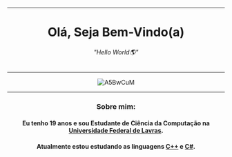 <span align="center">
  
---
# Olá, Seja Bem-Vindo(a)
###### "Hello World🌎"
---
<span align="center">

![A5BwCuM](https://user-images.githubusercontent.com/73839667/118062707-ef263d80-b36d-11eb-976c-ba4ff4cb1ab0.gif)

---

### Sobre mim:

#### Eu tenho 19 anos e sou Estudante de Ciência da Computação na [Universidade Federal de Lavras](https://ufla.br/).
#### Atualmente estou estudando as linguagens [C++](https://docs.microsoft.com/pt-br/cpp/cpp/?view=msvc-160) e [C#](https://docs.microsoft.com/pt-br/dotnet/csharp/).
